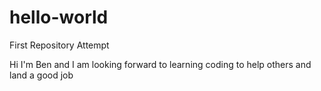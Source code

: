 # hello-world
First Repository Attempt

Hi I'm Ben and I am looking forward to learning coding to help others and land a good job
